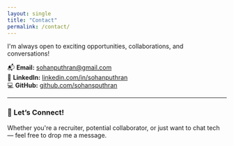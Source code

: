 ```yaml
---
layout: single
title: "Contact"
permalink: /contact/
---
```


I'm always open to exciting opportunities, collaborations, and conversations!

📬 **Email:** [sohanputhran@gmail.com](mailto:sohanputhran@gmail.com)  
🔗 **LinkedIn:** [linkedin.com/in/sohanputhran](https://linkedin.com/in/sohanputhran)  
💻 **GitHub:** [github.com/sohansputhran](https://github.com/sohansputhran)

---

### 👋 Let’s Connect!
Whether you're a recruiter, potential collaborator, or just want to chat tech — feel free to drop me a message.